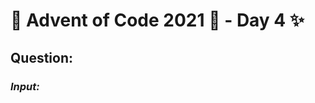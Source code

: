 # :christmas_tree: Advent of Code 2021 :christmas_tree: - Day 4 :sparkles:
## Question: 
>
>
>

### *Input:*

>
>
>